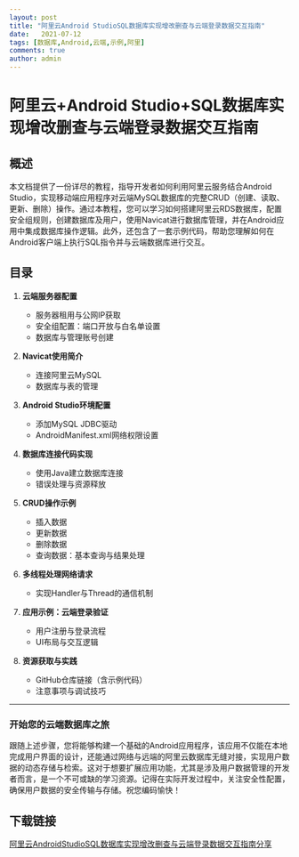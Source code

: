 ```yaml
---
layout: post
title: "阿里云Android StudioSQL数据库实现增改删查与云端登录数据交互指南"
date:   2021-07-12
tags: [数据库,Android,云端,示例,阿里]
comments: true
author: admin
---
```

# 阿里云+Android Studio+SQL数据库实现增改删查与云端登录数据交互指南

## 概述

本文档提供了一份详尽的教程，指导开发者如何利用阿里云服务结合Android Studio，实现移动端应用程序对云端MySQL数据库的完整CRUD（创建、读取、更新、删除）操作。通过本教程，您可以学习如何搭建阿里云RDS数据库，配置安全组规则，创建数据库及用户，使用Navicat进行数据库管理，并在Android应用中集成数据库操作逻辑。此外，还包含了一套示例代码，帮助您理解如何在Android客户端上执行SQL指令并与云端数据库进行交互。

## 目录

1. **云端服务器配置**
   - 服务器租用与公网IP获取
   - 安全组配置：端口开放与白名单设置
   - 数据库与管理账号创建

2. **Navicat使用简介**
   - 连接阿里云MySQL
   - 数据库与表的管理

3. **Android Studio环境配置**
   - 添加MySQL JDBC驱动
   - AndroidManifest.xml网络权限设置

4. **数据库连接代码实现**
   - 使用Java建立数据库连接
   - 错误处理与资源释放

5. **CRUD操作示例**
   - 插入数据
   - 更新数据
   - 删除数据
   - 查询数据：基本查询与结果处理

6. **多线程处理网络请求**
   - 实现Handler与Thread的通信机制

7. **应用示例：云端登录验证**
   - 用户注册与登录流程
   - UI布局与交互逻辑

8. **资源获取与实践**
   - GitHub仓库链接（含示例代码）
   - 注意事项与调试技巧

---

### 开始您的云端数据库之旅

跟随上述步骤，您将能够构建一个基础的Android应用程序，该应用不仅能在本地完成用户界面的设计，还能通过网络与远端的阿里云数据库无缝对接，实现用户数据的动态存储与检索。这对于想要扩展应用功能，尤其是涉及用户数据管理的开发者而言，是一个不可或缺的学习资源。记得在实际开发过程中，关注安全性配置，确保用户数据的安全传输与存储。祝您编码愉快！

## 下载链接

[阿里云AndroidStudioSQL数据库实现增改删查与云端登录数据交互指南分享](https://pan.quark.cn/s/fe3715a1b451)